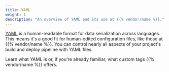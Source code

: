```yaml
---
title: YAML
weight: 1
description: "An overview of YAML and its use at {{% vendor/name %}}."
---
```


[YAML](https://en.wikipedia.org/wiki/YAML) is a human-readable format for data serialization across languages.
This means it's a good fit for human-edited configuration files, like those at {{% vendor/name %}}.
You can control nearly all aspects of your project's build and deploy pipeline with YAML files.

Learn what YAML is or, if you're already familiar, what custom tags {{% vendor/name %}} offers.
